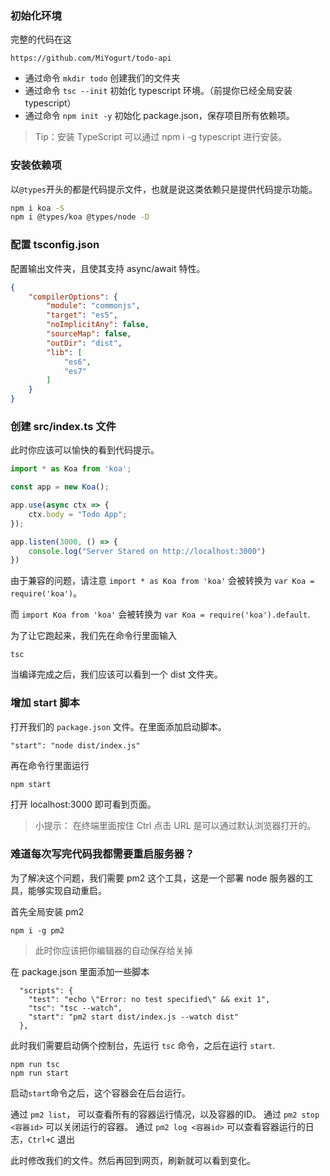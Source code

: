 ### 初始化环境

完整的代码在这

```
https://github.com/MiYogurt/todo-api
```

* 通过命令 `mkdir todo` 创建我们的文件夹
* 通过命令 `tsc --init` 初始化 typescript 环境。（前提你已经全局安装typescript）
* 通过命令 `npm init -y` 初始化 package.json，保存项目所有依赖项。

> Tip：安装 TypeScript 可以通过 npm i -g typescript 进行安装。

### 安装依赖项

以`@types`开头的都是代码提示文件，也就是说这类依赖只是提供代码提示功能。

```bash
npm i koa -S
npm i @types/koa @types/node -D
```

### 配置 tsconfig.json 
配置输出文件夹，且使其支持 async/await 特性。

```json
{
    "compilerOptions": {
        "module": "commonjs",
        "target": "es5",
        "noImplicitAny": false,
        "sourceMap": false,
        "outDir": "dist",
        "lib": [
            "es6",
            "es7"
        ]
    }
}
```

### 创建 src/index.ts 文件

此时你应该可以愉快的看到代码提示。

```ts
import * as Koa from 'koa';

const app = new Koa();

app.use(async ctx => {
    ctx.body = "Todo App";
});

app.listen(3000, () => {
    console.log("Server Stared on http://localhost:3000")
})
```

由于兼容的问题，请注意 `import * as Koa from 'koa'` 会被转换为 `var Koa = require('koa')`。  

而 `import Koa from 'koa'`  会被转换为 `var Koa = require('koa').default`.

为了让它跑起来，我们先在命令行里面输入

```
tsc
```
当编译完成之后，我们应该可以看到一个 dist 文件夹。

### 增加 start 脚本

打开我们的 `package.json` 文件。在里面添加启动脚本。

```
"start": "node dist/index.js"
```

再在命令行里面运行

```bash
npm start
```

打开 localhost:3000 即可看到页面。

> 小提示： 在终端里面按住 Ctrl 点击 URL 是可以通过默认浏览器打开的。

### 难道每次写完代码我都需要重启服务器？
为了解决这个问题，我们需要 pm2 这个工具，这是一个部署 node 服务器的工具，能够实现自动重启。

首先全局安装 pm2

```
npm i -g pm2
```

> 此时你应该把你编辑器的自动保存给关掉

在 package.json 里面添加一些脚本

```
  "scripts": {
    "test": "echo \"Error: no test specified\" && exit 1",
    "tsc": "tsc --watch",
    "start": "pm2 start dist/index.js --watch dist"
  },
```
此时我们需要启动俩个控制台，先运行 `tsc` 命令，之后在运行 `start`.

```
npm run tsc
npm run start
```

启动`start`命令之后，这个容器会在后台运行。

通过 `pm2 list`， 可以查看所有的容器运行情况，以及容器的ID。
通过 `pm2 stop <容器id>` 可以关闭运行的容器。
通过 `pm2 log <容器id>` 可以查看容器运行的日志，`Ctrl+C` 退出

此时修改我们的文件。然后再回到网页，刷新就可以看到变化。
